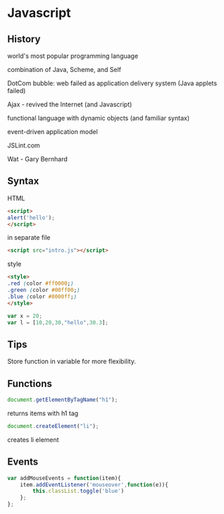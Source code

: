 # Javascript

## History

world's most popular programming language

combination of Java, Scheme, and Self

DotCom bubble: web failed as application delivery system (Java applets failed)

Ajax - revived the Internet (and Javascript)

functional language with dynamic objects (and familiar syntax)

event-driven application model

JSLint.com

Wat - Gary Bernhard

## Syntax

HTML  
```html
<script>
alert('hello');
</script>
```

in separate file  
```html
<script src="intro.js"></script>
```

style
```html
<style>
.red (color #ff0000;)
.green (color #00ff00;)
.blue (color #0000ff;)
</style>
```

```javascript
var x = 20;
var l = [10,20,30,"hello",30.3];
```

## Tips

Store function in variable for more flexibility.

## Functions

```javascript
document.getElementByTagName("h1");
``` 
returns items with h1 tag

```javascript
document.createElement("li");
``` 
creates li element

## Events

```javascript
var addMouseEvents = function(item){
	item.addEventListener('mouseover',function(e)){
		this.classList.toggle('blue')
	};
};
```
